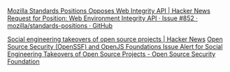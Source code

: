 
[Mozilla Standards Positions Opposes Web Integrity API | Hacker News](https://news.ycombinator.com/item?id=36857032)
[Request for Position: Web Environment Integrity API · Issue #852 · mozilla/standards-positions · GitHub](https://github.com/mozilla/standards-positions/issues/852)

[Social engineering takeovers of open source projects | Hacker News](https://news.ycombinator.com/item?id=40267666)
[Open Source Security (OpenSSF) and OpenJS Foundations Issue Alert for Social Engineering Takeovers of Open Source Projects - Open Source Security Foundation](https://openssf.org/blog/2024/04/15/open-source-security-openssf-and-openjs-foundations-issue-alert-for-social-engineering-takeovers-of-open-source-projects/)
